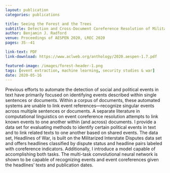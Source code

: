 ```yaml
---
layout: publication
categories: publications

title: Seeing the Forest and the Trees
subtitle: Detection and Cross-Document Coreference Resolution of Militarized Interstate Disputes
author: Benjamin J. Radford
venue: Proceedings of AESPEN 2020, LREC 2020
pages: 35--41

link-text: PDF
link-download: https://www.aclweb.org/anthology/2020.aespen-1.7.pdf

featured-image: /images/forest-header-1.png
tags: [event extraction, machine learning, security studies & war]
date: 2020-05-16
---
```


Previous efforts to automate the detection of social and political events in text have primarily focused on identifying events described within single sentences or documents. Within a corpus of documents, these automated systems are unable to link event references—recognize singular events across multiple sentences or documents. A separate literature in computational linguistics on event coreference resolution attempts to link known events to one another within (and across) documents. I provide a data set for evaluating methods to identify certain political events in text and to link related texts to one another based on shared events. The data set, Headlines of War, is built on the Militarized Interstate Disputes data set and offers headlines classified by dispute status and headline pairs labeled with coreference indicators. Additionally, I introduce a model capable of accomplishing both tasks. The multi-task convolutional neural network is shown to be capable of recognizing events and event coreferences given the headlines’ texts and publication dates.
